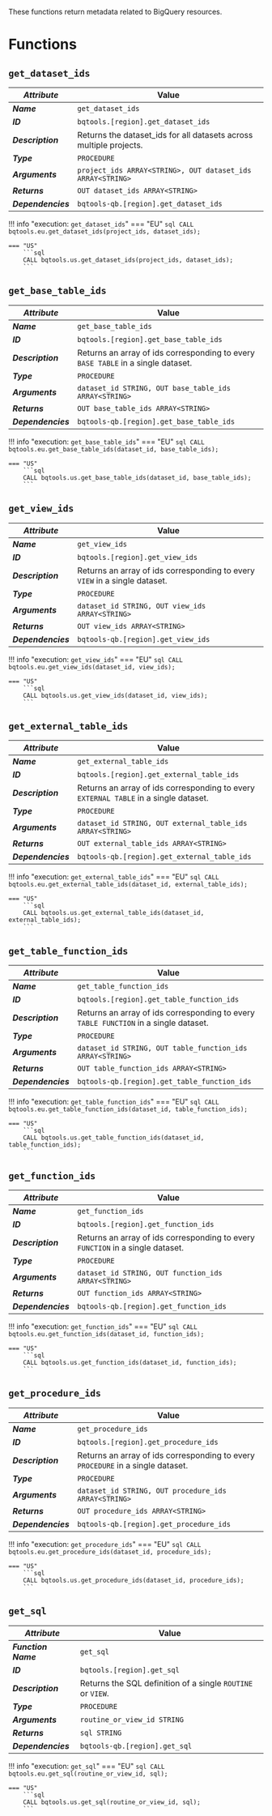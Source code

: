 These functions return metadata related to BigQuery resources.

# Functions
## **`get_dataset_ids`**
_**Attribute**_ | Value
--- | ---
_**Name**_ | `get_dataset_ids`
_**ID**_ | `bqtools.[region].get_dataset_ids`
_**Description**_ | Returns the dataset_ids for all datasets across multiple projects.
_**Type**_ | `PROCEDURE`
_**Arguments**_ | `project_ids ARRAY<STRING>, OUT dataset_ids ARRAY<STRING>`
_**Returns**_ | `OUT dataset_ids ARRAY<STRING>`
_**Dependencies**_ | `bqtools-qb.[region].get_dataset_ids`

!!! info "execution: `get_dataset_ids`"
    === "EU"
        ```sql
        CALL bqtools.eu.get_dataset_ids(project_ids, dataset_ids);
        ```

    === "US"
        ```sql
        CALL bqtools.us.get_dataset_ids(project_ids, dataset_ids);
        ```

## **`get_base_table_ids`**
_**Attribute**_ | Value
--- | ---
_**Name**_ | `get_base_table_ids`
_**ID**_ | `bqtools.[region].get_base_table_ids`
_**Description**_ | Returns an array of ids corresponding to every `BASE TABLE` in a single dataset.
_**Type**_ | `PROCEDURE`
_**Arguments**_ | `dataset_id STRING, OUT base_table_ids ARRAY<STRING>`
_**Returns**_ | `OUT base_table_ids ARRAY<STRING>`
_**Dependencies**_ | `bqtools-qb.[region].get_base_table_ids`

!!! info "execution: `get_base_table_ids`"
    === "EU"
        ```sql
        CALL bqtools.eu.get_base_table_ids(dataset_id, base_table_ids);
        ```

    === "US"
        ```sql
        CALL bqtools.us.get_base_table_ids(dataset_id, base_table_ids);
        ```

## **`get_view_ids`**
_**Attribute**_ | Value
--- | ---
_**Name**_ | `get_view_ids`
_**ID**_ | `bqtools.[region].get_view_ids`
_**Description**_ | Returns an array of ids corresponding to every `VIEW` in a single dataset.
_**Type**_ | `PROCEDURE`
_**Arguments**_ | `dataset_id STRING, OUT view_ids ARRAY<STRING>`
_**Returns**_ | `OUT view_ids ARRAY<STRING>`
_**Dependencies**_ | `bqtools-qb.[region].get_view_ids`

!!! info "execution: `get_view_ids`"
    === "EU"
        ```sql
        CALL bqtools.eu.get_view_ids(dataset_id, view_ids);
        ```

    === "US"
        ```sql
        CALL bqtools.us.get_view_ids(dataset_id, view_ids);
        ```

## **`get_external_table_ids`**
_**Attribute**_ | Value
--- | ---
_**Name**_ | `get_external_table_ids`
_**ID**_ | `bqtools.[region].get_external_table_ids`
_**Description**_ | Returns an array of ids corresponding to every `EXTERNAL TABLE` in a single dataset.
_**Type**_ | `PROCEDURE`
_**Arguments**_ | `dataset_id STRING, OUT external_table_ids ARRAY<STRING>`
_**Returns**_ | `OUT external_table_ids ARRAY<STRING>`
_**Dependencies**_ | `bqtools-qb.[region].get_external_table_ids`

!!! info "execution: `get_external_table_ids`"
    === "EU"
        ```sql
        CALL bqtools.eu.get_external_table_ids(dataset_id, external_table_ids);
        ```

    === "US"
        ```sql
        CALL bqtools.us.get_external_table_ids(dataset_id, external_table_ids);
        ```

## **`get_table_function_ids`**
_**Attribute**_ | Value
--- | ---
_**Name**_ | `get_table_function_ids`
_**ID**_ | `bqtools.[region].get_table_function_ids`
_**Description**_ | Returns an array of ids corresponding to every `TABLE FUNCTION` in a single dataset.
_**Type**_ | `PROCEDURE`
_**Arguments**_ | `dataset_id STRING, OUT table_function_ids ARRAY<STRING>`
_**Returns**_ | `OUT table_function_ids ARRAY<STRING>`
_**Dependencies**_ | `bqtools-qb.[region].get_table_function_ids`

!!! info "execution: `get_table_function_ids`"
    === "EU"
        ```sql
        CALL bqtools.eu.get_table_function_ids(dataset_id, table_function_ids);
        ```

    === "US"
        ```sql
        CALL bqtools.us.get_table_function_ids(dataset_id, table_function_ids);
        ```

## **`get_function_ids`**
_**Attribute**_ | Value
--- | ---
_**Name**_ | `get_function_ids`
_**ID**_ | `bqtools.[region].get_function_ids`
_**Description**_ | Returns an array of ids corresponding to every `FUNCTION` in a single dataset.
_**Type**_ | `PROCEDURE`
_**Arguments**_ | `dataset_id STRING, OUT function_ids ARRAY<STRING>`
_**Returns**_ | `OUT function_ids ARRAY<STRING>`
_**Dependencies**_ | `bqtools-qb.[region].get_function_ids`

!!! info "execution: `get_function_ids`"
    === "EU"
        ```sql
        CALL bqtools.eu.get_function_ids(dataset_id, function_ids);
        ```

    === "US"
        ```sql
        CALL bqtools.us.get_function_ids(dataset_id, function_ids);
        ```

## **`get_procedure_ids`**
_**Attribute**_ | Value
--- | ---
_**Name**_ | `get_procedure_ids`
_**ID**_ | `bqtools.[region].get_procedure_ids`
_**Description**_ | Returns an array of ids corresponding to every `PROCEDURE` in a single dataset.
_**Type**_ | `PROCEDURE`
_**Arguments**_ | `dataset_id STRING, OUT procedure_ids ARRAY<STRING>`
_**Returns**_ | `OUT procedure_ids ARRAY<STRING>`
_**Dependencies**_ | `bqtools-qb.[region].get_procedure_ids`

!!! info "execution: `get_procedure_ids`"
    === "EU"
        ```sql
        CALL bqtools.eu.get_procedure_ids(dataset_id, procedure_ids);
        ```

    === "US"
        ```sql
        CALL bqtools.us.get_procedure_ids(dataset_id, procedure_ids);
        ```

## **`get_sql`**
_**Attribute**_ | Value
--- | ---
_**Function Name**_ | `get_sql`
_**ID**_ | `bqtools.[region].get_sql`
_**Description**_ | Returns the SQL definition of a single `ROUTINE` or `VIEW`.
_**Type**_ | `PROCEDURE`
_**Arguments**_ | `routine_or_view_id STRING`
_**Returns**_ | `sql STRING`
_**Dependencies**_ | `bqtools-qb.[region].get_sql`

!!! info "execution: `get_sql`"
    === "EU"
        ```sql
        CALL bqtools.eu.get_sql(routine_or_view_id, sql);
        ```

    === "US"
        ```sql
        CALL bqtools.us.get_sql(routine_or_view_id, sql);
        ```
